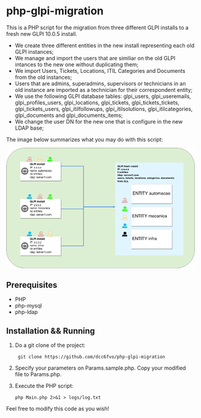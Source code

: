 # php-glpi-migration

This is a PHP script for the migration from three different GLPI installs to a fresh new GLPI 10.0.5 install.

  - We create three different entities in the new install representing each old GLPI instances; 
  - We manage and import the users that are similiar on the old GLPI intances to the new one without duplicating them;
  - We import Users, Tickets, Locations, ITIL Categories and Documents from the old instances;
  - Users that are admins, superadmins, supervisors or technicians in an old instance are imported as a technician for their correspondent entity;
  - We use the following GLPI database tables: glpi_users, glpi_useremails, glpi_profiles_users, glpi_locations, glpi_tickets, glpi_tickets_tickets, glpi_tickets_users, glpi_itilfollowups, glpi_itilsolutions, glpi_itilcategories, glpi_documents and glpi_documents_items;
  - We change the user DN for the new one that is configure in the new LDAP base;

The image below summarizes what you may do with this script:

<p align="center">
  <img src="img/glpi-migration.drawio.png" alt="GLPI data migration">
</p>

Prerequisites
-----------------------
  - PHP
  - php-mysql
  - php-ldap

Installation && Running
-----------------------

1) Do a git clone of the project:

		git clone https://github.com/dcc6fvo/php-glpi-migration
	
2) Specify your parameters on Params.sample.php. Copy your modified file to Params.php.

3) Execute the PHP script:

       php Main.php 2>&1 > logs/log.txt
   
Feel free to modify this code as you wish!
